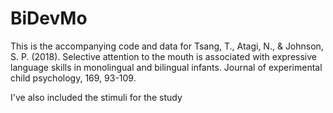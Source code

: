 # BiDevMo
This is the accompanying code and data for Tsang, T., Atagi, N., & Johnson, S. P. (2018). Selective attention to the mouth is associated with expressive language skills in monolingual and bilingual infants. Journal of experimental child psychology, 169, 93-109.

I've also included the stimuli for the study
